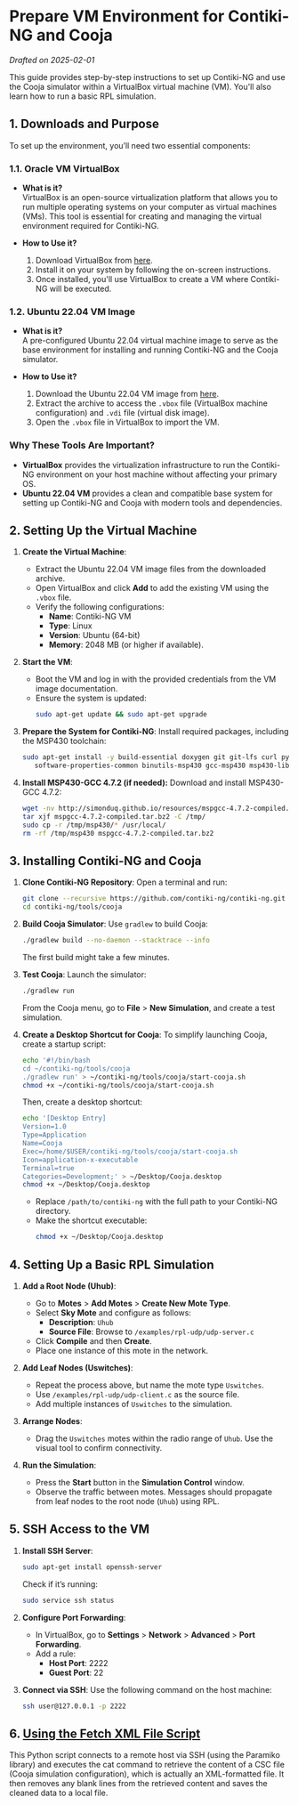 # Prepare VM Environment for Contiki-NG and Cooja

*Drafted on 2025-02-01*

This guide provides step-by-step instructions to set up Contiki-NG and use the Cooja simulator within a VirtualBox virtual machine (VM). You'll also learn how to run a basic RPL simulation.

## 1. Downloads and Purpose

To set up the environment, you’ll need two essential components:

### 1.1. Oracle VM VirtualBox
- **What is it?**  
  VirtualBox is an open-source virtualization platform that allows you to run multiple operating systems on your computer as virtual machines (VMs). This tool is essential for creating and managing the virtual environment required for Contiki-NG.

- **How to Use it?**  
  1. Download VirtualBox from [here](https://www.oracle.com/br/virtualization/technologies/vm/downloads/virtualbox-downloads.html).
  2. Install it on your system by following the on-screen instructions.
  3. Once installed, you'll use VirtualBox to create a VM where Contiki-NG will be executed.

### 1.2. Ubuntu 22.04 VM Image
- **What is it?**  
  A pre-configured Ubuntu 22.04 virtual machine image to serve as the base environment for installing and running Contiki-NG and the Cooja simulator.

- **How to Use it?**  
  1. Download the Ubuntu 22.04 VM image from [here](https://www.linuxvmimages.com/images/ubuntu-2204/).
  2. Extract the archive to access the `.vbox` file (VirtualBox machine configuration) and `.vdi` file (virtual disk image).
  3. Open the `.vbox` file in VirtualBox to import the VM.

### Why These Tools Are Important?
- **VirtualBox** provides the virtualization infrastructure to run the Contiki-NG environment on your host machine without affecting your primary OS.
- **Ubuntu 22.04 VM** provides a clean and compatible base system for setting up Contiki-NG and Cooja with modern tools and dependencies.

## 2. Setting Up the Virtual Machine

1. **Create the Virtual Machine**:
   - Extract the Ubuntu 22.04 VM image files from the downloaded archive.
   - Open VirtualBox and click **Add** to add the existing VM using the `.vbox` file.
   - Verify the following configurations:
     - **Name**: Contiki-NG VM
     - **Type**: Linux
     - **Version**: Ubuntu (64-bit)
     - **Memory**: 2048 MB (or higher if available).

2. **Start the VM**:
   - Boot the VM and log in with the provided credentials from the VM image documentation.
   - Ensure the system is updated:
     ```bash
     sudo apt-get update && sudo apt-get upgrade
     ```

3. **Prepare the System for Contiki-NG**:
   Install required packages, including the MSP430 toolchain:
   ```bash
   sudo apt-get install -y build-essential doxygen git git-lfs curl python3-serial srecord rlwrap wget \
      software-properties-common binutils-msp430 gcc-msp430 msp430-libc mspdebug libc6:i386 libncurses5:i386 libstdc++6:i386 zlib1g:i386
   ```

4. **Install MSP430-GCC 4.7.2 (if needed):**
   Download and install MSP430-GCC 4.7.2:
   ```bash
   wget -nv http://simonduq.github.io/resources/mspgcc-4.7.2-compiled.tar.bz2
   tar xjf mspgcc-4.7.2-compiled.tar.bz2 -C /tmp/
   sudo cp -r /tmp/msp430/* /usr/local/
   rm -rf /tmp/msp430 mspgcc-4.7.2-compiled.tar.bz2
   ```

## 3. Installing Contiki-NG and Cooja

1. **Clone Contiki-NG Repository**:
   Open a terminal and run:
   ```bash
   git clone --recursive https://github.com/contiki-ng/contiki-ng.git
   cd contiki-ng/tools/cooja
   ```

2. **Build Cooja Simulator**:
   Use `gradlew` to build Cooja:
   ```bash
   ./gradlew build --no-daemon --stacktrace --info
   ```
   The first build might take a few minutes.

3. **Test Cooja**:
   Launch the simulator:
     ```bash
     ./gradlew run
     ```
   From the Cooja menu, go to **File** > **New Simulation**, and create a test simulation.

4. **Create a Desktop Shortcut for Cooja**:
   To simplify launching Cooja, create a startup script:
   ```bash
   echo '#!/bin/bash
   cd ~/contiki-ng/tools/cooja
   ./gradlew run' > ~/contiki-ng/tools/cooja/start-cooja.sh
   chmod +x ~/contiki-ng/tools/cooja/start-cooja.sh
   ```

   Then, create a desktop shortcut:
   ```bash
   echo '[Desktop Entry]
   Version=1.0
   Type=Application
   Name=Cooja
   Exec=/home/$USER/contiki-ng/tools/cooja/start-cooja.sh
   Icon=application-x-executable
   Terminal=true
   Categories=Development;' > ~/Desktop/Cooja.desktop
   chmod +x ~/Desktop/Cooja.desktop
   ```
   - Replace `/path/to/contiki-ng` with the full path to your Contiki-NG directory.
   - Make the shortcut executable:
     ```bash
     chmod +x ~/Desktop/Cooja.desktop
     ```

## 4. Setting Up a Basic RPL Simulation

1. **Add a Root Node (Uhub)**:
   - Go to **Motes** > **Add Motes** > **Create New Mote Type**.
   - Select **Sky Mote** and configure as follows:
     - **Description**: `Uhub`
     - **Source File**: Browse to `/examples/rpl-udp/udp-server.c`
   - Click **Compile** and then **Create**.
   - Place one instance of this mote in the network.

2. **Add Leaf Nodes (Uswitches)**:
   - Repeat the process above, but name the mote type `Uswitches`.
   - Use `/examples/rpl-udp/udp-client.c` as the source file.
   - Add multiple instances of `Uswitches` to the simulation.

3. **Arrange Nodes**:
   - Drag the `Uswitches` motes within the radio range of `Uhub`. Use the visual tool to confirm connectivity.

4. **Run the Simulation**:
   - Press the **Start** button in the **Simulation Control** window.
   - Observe the traffic between motes. Messages should propagate from leaf nodes to the root node (`Uhub`) using RPL.

## 5. SSH Access to the VM

1. **Install SSH Server**:
    ```bash
    sudo apt-get install openssh-server
    ```
    Check if it’s running:
    ```bash
    sudo service ssh status
    ```

2. **Configure Port Forwarding**:
   - In VirtualBox, go to **Settings** > **Network** > **Advanced** > **Port Forwarding**.
   - Add a rule:
     - **Host Port**: 2222
     - **Guest Port**: 22

3. **Connect via SSH**:
   Use the following command on the host machine:
   ```bash
   ssh user@127.0.0.1 -p 2222
   ```

## 6. [Using the Fetch XML File Script](fetch-csc-file.md)

This Python script connects to a remote host via SSH (using the Paramiko library) and executes the cat command to retrieve the content of a CSC file (Cooja simulation configuration), which is actually an XML-formatted file. It then removes any blank lines from the retrieved content and saves the cleaned data to a local file.

